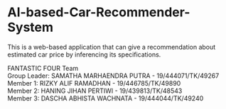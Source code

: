 # AI-based-Car-Recommender-System
This is a web-based application that can give a recommendation about estimated car price by inferencing its specifications.<br/>

FANTASTIC FOUR Team <br/>
Group Leader: SAMATHA MARHAENDRA PUTRA - 19/444071/TK/49267<br/>
Member 1: RIZKY ALIF RAMADHAN - 19/446785/TK/49890<br/>
Member 2: HANING JIHAN PERTIWI - 19/439813/TK/48543<br/>
Member 3: DASCHA ABHISTA WACHNATA - 19/444044/TK/49240<br/>
